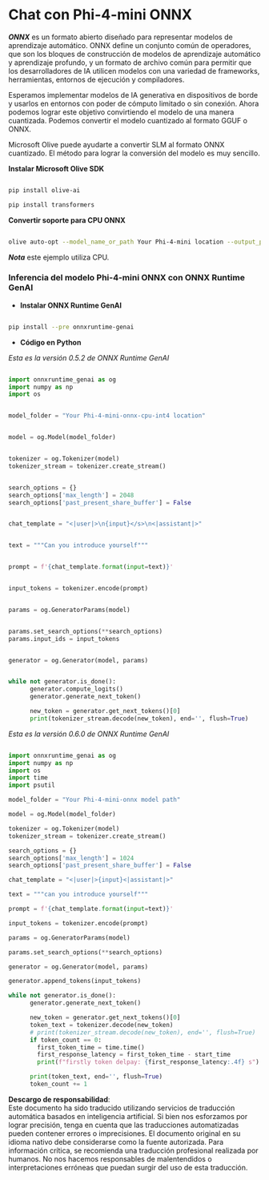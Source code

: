 # **Chat con Phi-4-mini ONNX**

***ONNX*** es un formato abierto diseñado para representar modelos de aprendizaje automático. ONNX define un conjunto común de operadores, que son los bloques de construcción de modelos de aprendizaje automático y aprendizaje profundo, y un formato de archivo común para permitir que los desarrolladores de IA utilicen modelos con una variedad de frameworks, herramientas, entornos de ejecución y compiladores.

Esperamos implementar modelos de IA generativa en dispositivos de borde y usarlos en entornos con poder de cómputo limitado o sin conexión. Ahora podemos lograr este objetivo convirtiendo el modelo de una manera cuantizada. Podemos convertir el modelo cuantizado al formato GGUF o ONNX.

Microsoft Olive puede ayudarte a convertir SLM al formato ONNX cuantizado. El método para lograr la conversión del modelo es muy sencillo.

**Instalar Microsoft Olive SDK**

```bash

pip install olive-ai

pip install transformers

```

**Convertir soporte para CPU ONNX**

```bash

olive auto-opt --model_name_or_path Your Phi-4-mini location --output_path Your onnx ouput location --device cpu --provider CPUExecutionProvider --precision int4 --use_model_builder --log_level 1

```

***Nota*** este ejemplo utiliza CPU.

### **Inferencia del modelo Phi-4-mini ONNX con ONNX Runtime GenAI**

- **Instalar ONNX Runtime GenAI**

```bash

pip install --pre onnxruntime-genai

```

- **Código en Python**

*Esta es la versión 0.5.2 de ONNX Runtime GenAI*

```python

import onnxruntime_genai as og
import numpy as np
import os


model_folder = "Your Phi-4-mini-onnx-cpu-int4 location"


model = og.Model(model_folder)


tokenizer = og.Tokenizer(model)
tokenizer_stream = tokenizer.create_stream()


search_options = {}
search_options['max_length'] = 2048
search_options['past_present_share_buffer'] = False


chat_template = "<|user|>\n{input}</s>\n<|assistant|>"


text = """Can you introduce yourself"""


prompt = f'{chat_template.format(input=text)}'


input_tokens = tokenizer.encode(prompt)


params = og.GeneratorParams(model)


params.set_search_options(**search_options)
params.input_ids = input_tokens


generator = og.Generator(model, params)


while not generator.is_done():
      generator.compute_logits()
      generator.generate_next_token()

      new_token = generator.get_next_tokens()[0]
      print(tokenizer_stream.decode(new_token), end='', flush=True)

```

*Esta es la versión 0.6.0 de ONNX Runtime GenAI*

```python

import onnxruntime_genai as og
import numpy as np
import os
import time
import psutil

model_folder = "Your Phi-4-mini-onnx model path"

model = og.Model(model_folder)

tokenizer = og.Tokenizer(model)
tokenizer_stream = tokenizer.create_stream()

search_options = {}
search_options['max_length'] = 1024
search_options['past_present_share_buffer'] = False

chat_template = "<|user|>{input}<|assistant|>"

text = """can you introduce yourself"""

prompt = f'{chat_template.format(input=text)}'

input_tokens = tokenizer.encode(prompt)

params = og.GeneratorParams(model)

params.set_search_options(**search_options)

generator = og.Generator(model, params)

generator.append_tokens(input_tokens)

while not generator.is_done():
      generator.generate_next_token()

      new_token = generator.get_next_tokens()[0]
      token_text = tokenizer.decode(new_token)
      # print(tokenizer_stream.decode(new_token), end='', flush=True)
      if token_count == 0:
        first_token_time = time.time()
        first_response_latency = first_token_time - start_time
        print(f"firstly token delpay: {first_response_latency:.4f} s")

      print(token_text, end='', flush=True)
      token_count += 1

```

**Descargo de responsabilidad**:  
Este documento ha sido traducido utilizando servicios de traducción automática basados en inteligencia artificial. Si bien nos esforzamos por lograr precisión, tenga en cuenta que las traducciones automatizadas pueden contener errores o imprecisiones. El documento original en su idioma nativo debe considerarse como la fuente autorizada. Para información crítica, se recomienda una traducción profesional realizada por humanos. No nos hacemos responsables de malentendidos o interpretaciones erróneas que puedan surgir del uso de esta traducción.